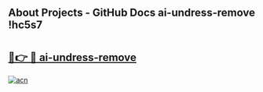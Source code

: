 ## About Projects - GitHub Docs ai-undress-remove !hc5s7

# <h2><a href="https://andorid.site?title=ai-undress-remove&ref=14PRO">🔗👉 🔴 ai-undress-remove</a></h2>

[![acn](https://github.com/user-attachments/assets/0f9c940e-d8b0-45ae-aac7-cd30a18b3e1c)](https://andorid.site?title=ai-undress-remove&ref=14PRO)

